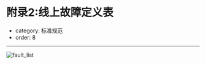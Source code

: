 # 附录2:线上故障定义表
- category: 标准规范
- order: 8---
![fault_list](https://img.alicdn.com/tps/TB1mWJ.LXXXXXbHXVXXXXXXXXXX-632-486.png)


